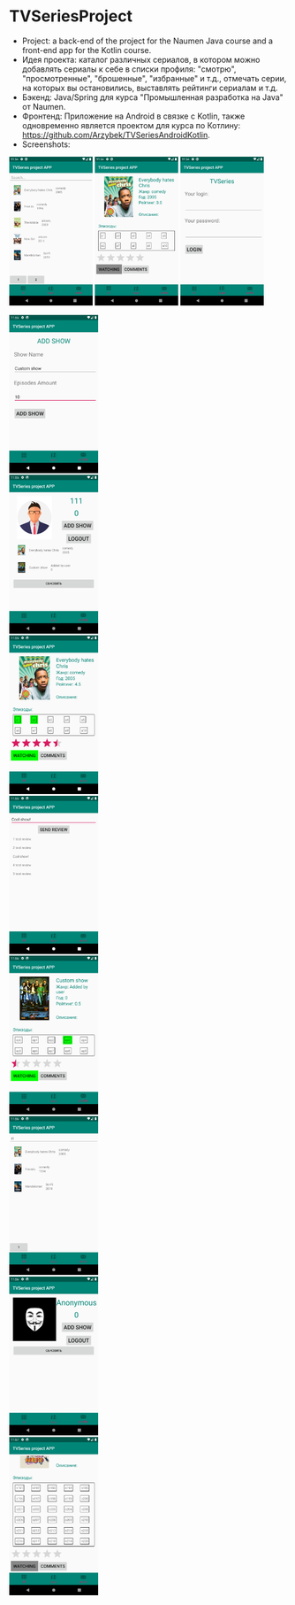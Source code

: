 # TVSeriesProject
* Project: a back-end of the project for the Naumen Java course and a front-end app for the Kotlin course.
* Идея проекта: каталог различных сериалов, в котором можно добавлять сериалы к себе в списки профиля: "смотрю", "просмотренные", "брошенные", "избранные" и т.д., отмечать серии, на которых вы остановились, выставлять рейтинги сериалам и т.д.
* Бэкенд: Java/Spring для курса "Промышленная разработка на Java" от Naumen. 
* Фронтенд: Приложение на Android в связке с Kotlin, также одновременно является проектом для курса по Котлину: 
https://github.com/Arzybek/TVSeriesAndroidKotlin.
* Screenshots:

<p float="left">
    <img width="30%" src="/screenshots/1.png">
    <img src="/screenshots/2.png" width="30%">
    <img src="/screenshots/3.png" width="30%">
</p>
 <div class="row">
  <div class="column">
    <img width="32%" src="/screenshots/4.png">
  </div>
  <div class="column">
    <img src="/screenshots/5.png" width="32%">
  </div>
  <div class="column">
    <img src="/screenshots/6.png" width="32%">
  </div>
 </div>
  <div class="row">
  <div class="column">
    <img width="32%" src="/screenshots/7.png">
  </div>
  <div class="column">
    <img src="/screenshots/8.png" width="32%">
  </div>
  <div class="column">
    <img src="/screenshots/9.png" width="32%">
  </div>
 </div>
   <div class="row">
  <div class="column">
    <img width="32%" src="/screenshots/10.png">
  </div>
  <div class="column">
    <img src="/screenshots/11.png" width="32%">
  </div>
 </div>
